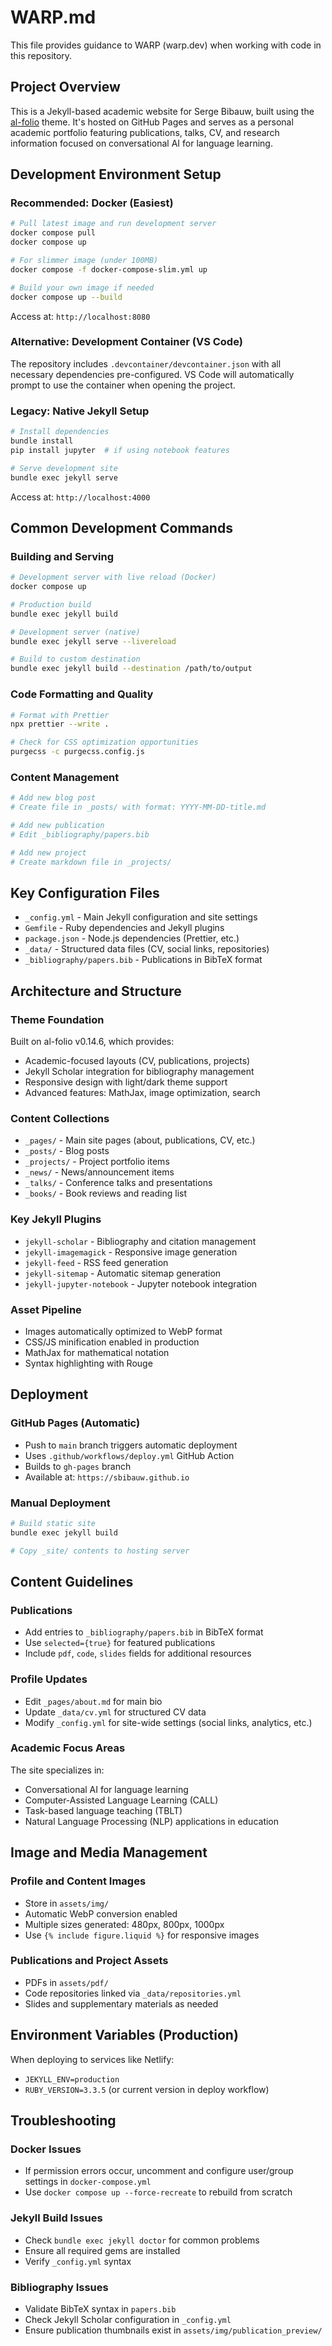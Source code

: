 # WARP.md

This file provides guidance to WARP (warp.dev) when working with code in this repository.

## Project Overview

This is a Jekyll-based academic website for Serge Bibauw, built using the [al-folio](https://github.com/alshedivat/al-folio) theme. It's hosted on GitHub Pages and serves as a personal academic portfolio featuring publications, talks, CV, and research information focused on conversational AI for language learning.

## Development Environment Setup

### Recommended: Docker (Easiest)
```bash
# Pull latest image and run development server
docker compose pull
docker compose up

# For slimmer image (under 100MB)
docker compose -f docker-compose-slim.yml up

# Build your own image if needed
docker compose up --build
```
Access at: `http://localhost:8080`

### Alternative: Development Container (VS Code)
The repository includes `.devcontainer/devcontainer.json` with all necessary dependencies pre-configured. VS Code will automatically prompt to use the container when opening the project.

### Legacy: Native Jekyll Setup
```bash
# Install dependencies
bundle install
pip install jupyter  # if using notebook features

# Serve development site
bundle exec jekyll serve
```
Access at: `http://localhost:4000`

## Common Development Commands

### Building and Serving
```bash
# Development server with live reload (Docker)
docker compose up

# Production build
bundle exec jekyll build

# Development server (native)
bundle exec jekyll serve --livereload

# Build to custom destination
bundle exec jekyll build --destination /path/to/output
```

### Code Formatting and Quality
```bash
# Format with Prettier
npx prettier --write .

# Check for CSS optimization opportunities
purgecss -c purgecss.config.js
```

### Content Management
```bash
# Add new blog post
# Create file in _posts/ with format: YYYY-MM-DD-title.md

# Add new publication
# Edit _bibliography/papers.bib

# Add new project
# Create markdown file in _projects/
```

## Key Configuration Files

- `_config.yml` - Main Jekyll configuration and site settings
- `Gemfile` - Ruby dependencies and Jekyll plugins
- `package.json` - Node.js dependencies (Prettier, etc.)
- `_data/` - Structured data files (CV, social links, repositories)
- `_bibliography/papers.bib` - Publications in BibTeX format

## Architecture and Structure

### Theme Foundation
Built on al-folio v0.14.6, which provides:
- Academic-focused layouts (CV, publications, projects)
- Jekyll Scholar integration for bibliography management
- Responsive design with light/dark theme support
- Advanced features: MathJax, image optimization, search

### Content Collections
- `_pages/` - Main site pages (about, publications, CV, etc.)
- `_posts/` - Blog posts
- `_projects/` - Project portfolio items
- `_news/` - News/announcement items
- `_talks/` - Conference talks and presentations
- `_books/` - Book reviews and reading list

### Key Jekyll Plugins
- `jekyll-scholar` - Bibliography and citation management
- `jekyll-imagemagick` - Responsive image generation
- `jekyll-feed` - RSS feed generation
- `jekyll-sitemap` - Automatic sitemap generation
- `jekyll-jupyter-notebook` - Jupyter notebook integration

### Asset Pipeline
- Images automatically optimized to WebP format
- CSS/JS minification enabled in production
- MathJax for mathematical notation
- Syntax highlighting with Rouge

## Deployment

### GitHub Pages (Automatic)
- Push to `main` branch triggers automatic deployment
- Uses `.github/workflows/deploy.yml` GitHub Action
- Builds to `gh-pages` branch
- Available at: `https://sbibauw.github.io`

### Manual Deployment
```bash
# Build static site
bundle exec jekyll build

# Copy _site/ contents to hosting server
```

## Content Guidelines

### Publications
- Add entries to `_bibliography/papers.bib` in BibTeX format
- Use `selected={true}` for featured publications
- Include `pdf`, `code`, `slides` fields for additional resources

### Profile Updates
- Edit `_pages/about.md` for main bio
- Update `_data/cv.yml` for structured CV data
- Modify `_config.yml` for site-wide settings (social links, analytics, etc.)

### Academic Focus Areas
The site specializes in:
- Conversational AI for language learning
- Computer-Assisted Language Learning (CALL)
- Task-based language teaching (TBLT)
- Natural Language Processing (NLP) applications in education

## Image and Media Management

### Profile and Content Images
- Store in `assets/img/`
- Automatic WebP conversion enabled
- Multiple sizes generated: 480px, 800px, 1000px
- Use `{% include figure.liquid %}` for responsive images

### Publications and Project Assets
- PDFs in `assets/pdf/`
- Code repositories linked via `_data/repositories.yml`
- Slides and supplementary materials as needed

## Environment Variables (Production)

When deploying to services like Netlify:
- `JEKYLL_ENV=production`
- `RUBY_VERSION=3.3.5` (or current version in deploy workflow)

## Troubleshooting

### Docker Issues
- If permission errors occur, uncomment and configure user/group settings in `docker-compose.yml`
- Use `docker compose up --force-recreate` to rebuild from scratch

### Jekyll Build Issues
- Check `bundle exec jekyll doctor` for common problems
- Ensure all required gems are installed
- Verify `_config.yml` syntax

### Bibliography Issues
- Validate BibTeX syntax in `papers.bib`
- Check Jekyll Scholar configuration in `_config.yml`
- Ensure publication thumbnails exist in `assets/img/publication_preview/`
